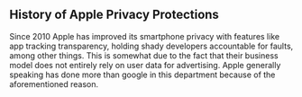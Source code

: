 ## History of Apple Privacy Protections

Since 2010 Apple has improved its smartphone privacy with features like app tracking transparency, holding shady developers accountable for faults, among other things. This is somewhat due to the fact that 
their business model does not entirely rely on user data for advertising. Apple generally speaking has done more than google in this department because of the aforementioned reason.
